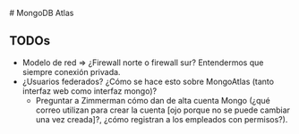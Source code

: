 # MongoDB Atlas

## TODOs

* Modelo de red => ¿Firewall norte o firewall sur? Entendermos que siempre conexión privada.
* ¿Usuarios federados? ¿Cómo se hace esto sobre MongoAtlas (tanto interfaz web como interfaz mongo)?
    * Preguntar a Zimmerman cómo dan de alta cuenta Mongo (¿qué correo utilizan para crear la cuenta [ojo porque no se puede cambiar una vez creada]?, ¿cómo registran a los empleados con permisos?).

